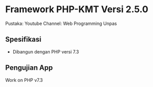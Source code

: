 # Framework PHP-KMT Versi 2.5.0 

Pustaka: 
Youtube Channel: Web Programming Unpas

## Spesifikasi

  - Dibangun dengan PHP versi 7.3

## Pengujian App

Work on PHP v7.3
